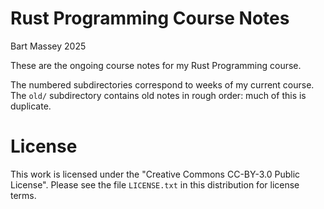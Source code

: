 # Rust Programming Course Notes
Bart Massey 2025

These are the ongoing course notes for my Rust Programming
course.

The numbered subdirectories correspond to weeks of my
current course. The `old/` subdirectory contains old notes
in rough order: much of this is duplicate.

# License

This work is licensed under the "Creative Commons CC-BY-3.0 Public
License". Please see the file `LICENSE.txt` in this distribution for
license terms.

